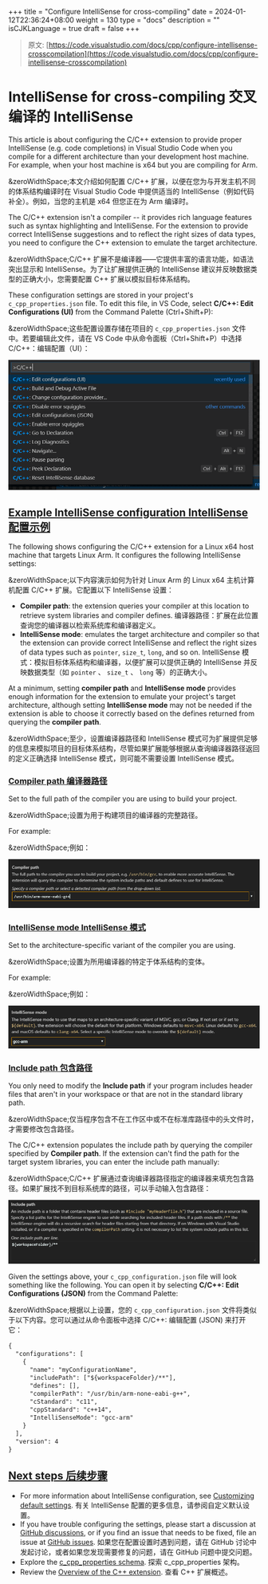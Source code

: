 +++
title = "Configure IntelliSense for cross-compiling"
date = 2024-01-12T22:36:24+08:00
weight = 130
type = "docs"
description = ""
isCJKLanguage = true
draft = false
+++

> 原文: [https://code.visualstudio.com/docs/cpp/configure-intellisense-crosscompilation](https://code.visualstudio.com/docs/cpp/configure-intellisense-crosscompilation)

# IntelliSense for cross-compiling 交叉编译的 IntelliSense



This article is about configuring the C/C++ extension to provide proper IntelliSense (e.g. code completions) in Visual Studio Code when you compile for a different architecture than your development host machine. For example, when your host machine is x64 but you are compiling for Arm.

&zeroWidthSpace;本文介绍如何配置 C/C++ 扩展，以便在您为与开发主机不同的体系结构编译时在 Visual Studio Code 中提供适当的 IntelliSense（例如代码补全）。例如，当您的主机是 x64 但您正在为 Arm 编译时。

The C/C++ extension isn't a compiler -- it provides rich language features such as syntax highlighting and IntelliSense. For the extension to provide correct IntelliSense suggestions and to reflect the right sizes of data types, you need to configure the C++ extension to emulate the target architecture.

&zeroWidthSpace;C/C++ 扩展不是编译器——它提供丰富的语言功能，如语法突出显示和 IntelliSense。为了让扩展提供正确的 IntelliSense 建议并反映数据类型的正确大小，您需要配置 C++ 扩展以模拟目标体系结构。

These configuration settings are stored in your project's `c_cpp_properties.json` file. To edit this file, in VS Code, select **C/C++: Edit Configurations (UI)** from the Command Palette (Ctrl+Shift+P):

&zeroWidthSpace;这些配置设置存储在项目的 `c_cpp_properties.json` 文件中。若要编辑此文件，请在 VS Code 中从命令面板（Ctrl+Shift+P）中选择 C/C++：编辑配置（UI）：

![Command Palette](./ConfigureIntelliSenseforcross-compiling_img/command-palette.png)

## [Example IntelliSense configuration IntelliSense 配置示例](https://code.visualstudio.com/docs/cpp/configure-intellisense-crosscompilation#_example-intellisense-configuration)

The following shows configuring the C/C++ extension for a Linux x64 host machine that targets Linux Arm. It configures the following IntelliSense settings:

&zeroWidthSpace;以下内容演示如何为针对 Linux Arm 的 Linux x64 主机计算机配置 C/C++ 扩展。它配置以下 IntelliSense 设置：

- **Compiler path**: the extension queries your compiler at this location to retrieve system libraries and compiler defines.
  编译器路径：扩展在此位置查询您的编译器以检索系统库和编译器定义。
- **IntelliSense mode**: emulates the target architecture and compiler so that the extension can provide correct IntelliSense and reflect the right sizes of data types such as `pointer`, `size_t`, `long`, and so on.
  IntelliSense 模式：模拟目标体系结构和编译器，以便扩展可以提供正确的 IntelliSense 并反映数据类型（如 `pointer` 、 `size_t` 、 `long` 等）的正确大小。

At a minimum, setting **compiler path** and **IntelliSense mode** provides enough information for the extension to emulate your project's target architecture, although setting **IntelliSense mode** may not be needed if the extension is able to choose it correctly based on the defines returned from querying the **compiler path**.

&zeroWidthSpace;至少，设置编译器路径和 IntelliSense 模式可为扩展提供足够的信息来模拟项目的目标体系结构，尽管如果扩展能够根据从查询编译器路径返回的定义正确选择 IntelliSense 模式，则可能不需要设置 IntelliSense 模式。

### [Compiler path 编译器路径](https://code.visualstudio.com/docs/cpp/configure-intellisense-crosscompilation#_compiler-path)

Set to the full path of the compiler you are using to build your project.

&zeroWidthSpace;设置为用于构建项目的编译器的完整路径。

For example:

&zeroWidthSpace;例如：

![Compiler path setting](./ConfigureIntelliSenseforcross-compiling_img/compiler-path.png)

### [IntelliSense mode IntelliSense 模式](https://code.visualstudio.com/docs/cpp/configure-intellisense-crosscompilation#_intellisense-mode)

Set to the architecture-specific variant of the compiler you are using.

&zeroWidthSpace;设置为所用编译器的特定于体系结构的变体。

For example:

&zeroWidthSpace;例如：

![IntelliSense mode setting](./ConfigureIntelliSenseforcross-compiling_img/intellisense-mode.png)

### [Include path 包含路径](https://code.visualstudio.com/docs/cpp/configure-intellisense-crosscompilation#_include-path)

You only need to modify the **Include path** if your program includes header files that aren't in your workspace or that are not in the standard library path.

&zeroWidthSpace;仅当程序包含不在工作区中或不在标准库路径中的头文件时，才需要修改包含路径。

The C/C++ extension populates the include path by querying the compiler specified by **Compiler path**. If the extension can't find the path for the target system libraries, you can enter the include path manually:

&zeroWidthSpace;C/C++ 扩展通过查询编译器路径指定的编译器来填充包含路径。如果扩展找不到目标系统库的路径，可以手动输入包含路径：

![Include path setting](./ConfigureIntelliSenseforcross-compiling_img/include-path.png)

Given the settings above, your `c_cpp_configuration.json` file will look something like the following. You can open it by selecting **C/C++: Edit Configurations (JSON)** from the Command Palette:

&zeroWidthSpace;根据以上设置，您的 `c_cpp_configuration.json` 文件将类似于以下内容。您可以通过从命令面板中选择 C/C++: 编辑配置 (JSON) 来打开它：

```
{
  "configurations": [
    {
      "name": "myConfigurationName",
      "includePath": ["${workspaceFolder}/**"],
      "defines": [],
      "compilerPath": "/usr/bin/arm-none-eabi-g++",
      "cStandard": "c11",
      "cppStandard": "c++14",
      "IntelliSenseMode": "gcc-arm"
    }
  ],
  "version": 4
}
```

## [Next steps 后续步骤](https://code.visualstudio.com/docs/cpp/configure-intellisense-crosscompilation#_next-steps)

- For more information about IntelliSense configuration, see [Customizing default settings](https://code.visualstudio.com/docs/cpp/customize-default-settings-cpp).
  有关 IntelliSense 配置的更多信息，请参阅自定义默认设置。
- If you have trouble configuring the settings, please start a discussion at [GitHub discussions](https://github.com/microsoft/vscode-cpptools/discussions), or if you find an issue that needs to be fixed, file an issue at [GitHub issues](https://github.com/microsoft/vscode-cpptools/issues).
  如果您在配置设置时遇到问题，请在 GitHub 讨论中发起讨论，或者如果您发现需要修复的问题，请在 GitHub 问题中提交问题。
- Explore the [c_cpp_properties schema](https://code.visualstudio.com/docs/cpp/c-cpp-properties-schema-reference).
  探索 c_cpp_properties 架构。
- Review the [Overview of the C++ extension](https://code.visualstudio.com/docs/languages/cpp).
  查看 C++ 扩展概述。
